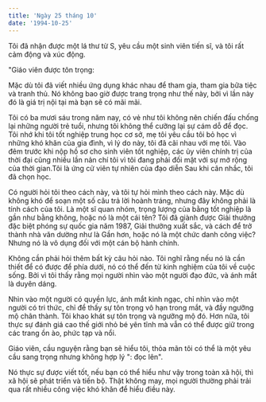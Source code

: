 ```yaml
---
title: 'Ngày 25 tháng 10'
date: '1994-10-25'
---
```


Tôi đã nhận được một lá thư từ S, yêu cầu một sinh viên tiến sĩ, và tôi rất cảm động và xúc động.

"Giáo viên được tôn trọng:

Mặc dù tôi đã viết nhiều ứng dụng khác nhau để tham gia, tham gia bữa tiệc và tranh thủ. Nó không bao giờ được trang trọng như thế này, bởi vì lần này đó là giá trị nội tại mà bạn sẽ có mãi mãi.

Tôi có ba mươi sáu trong năm nay, có vẻ như tôi không nên chiến đấu chống lại những người trẻ tuổi, nhưng tôi không thể cưỡng lại sự cám dỗ để đọc. Tôi nhớ khi tôi tốt nghiệp trung học cơ sở, mẹ tôi yêu cầu tôi bỏ học vì những khó khăn của gia đình, vì lý do này, tôi đã cãi nhau với mẹ tôi. Vào đêm trước khi nộp hồ sơ cho sinh viên tốt nghiệp, các ủy viên chính trị của thời đại cũng nhiều lần nản chí tôi vì tôi đang phải đối mặt với sự mở rộng của thời gian.Tôi là ứng cử viên tự nhiên của đạo diễn Sau khi cân nhắc, tôi đã chọn học.

Có người hỏi tôi theo cách này, và tôi tự hỏi mình theo cách này. Mặc dù không khó để soạn một số câu trả lời hoành tráng, nhưng đây không phải là tính cách của tôi. Là một sĩ quan nhóm, trọng lượng của bằng tốt nghiệp là gần như bằng không, hoặc nó là một cái tên? Tôi đã giành được Giải thưởng đặc biệt phóng sự quốc gia năm 1987, Giải thưởng xuất sắc, và cách để trở thành nhà văn dường như là Gần hơn, hoặc nó là một chức danh công việc? Nhưng nó là vô dụng đối với một cán bộ hành chính.

Không cần phải hỏi thêm bất kỳ câu hỏi nào. Tôi nghĩ rằng nếu nó là cần thiết để có được để phía dưới, nó có thể đến từ kinh nghiệm của tôi về cuộc sống. Bởi vì tôi thấy rằng mọi người nhìn vào một người đạo đức, và ánh mắt là duyên dáng.

Nhìn vào một người có quyền lực, ánh mắt kinh ngạc, chỉ nhìn vào một người có tri thức, chỉ để thấy sự tôn trọng vô hạn trong mắt, và đầy ngưỡng mộ chân thành. Tôi khao khát sự tôn trọng và ngưỡng mộ đó. Hơn nữa, tôi thực sự đánh giá cao thế giới nhỏ bé yên tĩnh mà vẫn có thể được giữ trong các trang ồn ào, phức tạp và nổi.

Giáo viên, cầu nguyện rằng bạn sẽ hiểu tôi, thỏa mãn tôi có thể là một yêu cầu sang trọng nhưng không hợp lý ": đọc lên".

Nó thực sự được viết tốt, nếu bạn có thể hiểu như vậy trong toàn xã hội, thì xã hội sẽ phát triển và tiến bộ. Thật không may, mọi người thường phải trải qua rất nhiều công việc khó khăn để hiểu điều này.

